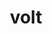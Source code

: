 ---
category: 4-letters
denotation: null
name: volt
reference_link: https://www.etymonline.com/word/volt
root_language: null
root_name: null
title: volt
type: free
word_sums:
- respelling: volt
  sum: 'Volt + '
---